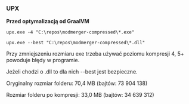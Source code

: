 ### UPX ###

**Przed optymalizacją od GraalVM**

`
upx.exe -4 "C:\repos\modmerger-compressed\*.exe"
`

`
upx.exe --best "C:\repos\modmerger-compressed\*.dll"
`

Przy zmniejszeniu rozmiaru exe trzeba używać poziomu kompresji 4, 5+ powoduje błędy w programie.

Jeżeli chodzi o .dll to dla nich --best jest bezpieczne.

Oryginalny rozmiar folderu: 70,4 MB (bajtów: 73 904 138)

Rozmiar folderu po kompresji: 33,0 MB (bajtów: 34 639 312)
